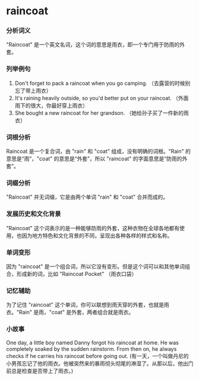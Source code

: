# raincoat

### 分析词义

  

"Raincoat" 是一个英文名词，这个词的意思是雨衣，即一个专门用于防雨的外套。

  

### 列举例句

  

1.  Don't forget to pack a raincoat when you go camping. （去露营的时候别忘了带上雨衣）
2.  It's raining heavily outside, so you'd better put on your raincoat. （外面雨下的很大，你最好穿上雨衣）
3.  She bought a new raincoat for her grandson. （她给孙子买了一件新的雨衣）

  

### 词根分析

  

Raincoat 是一个复合词，由 "rain" 和 "coat" 组成，没有明确的词根。"Rain" 的意思是“雨”，"coat" 的意思是“外套”，所以 "raincoat" 的字面意思是“防雨的外套”。

  

### 词缀分析

  

"Raincoat" 并无词缀，它是由两个单词 "rain" 和 "coat" 合并而成的。

  

### 发展历史和文化背景

  

"Raincoat" 这个词表示的是一种能够防雨的外套，这种衣物在全球各地都有使用，也因为地方特色和文化背景的不同，呈现出各种各样的样式和名称。

  

### 单词变形

  

因为 "raincoat" 是一个组合词，所以它没有变形。但是这个词可以和其他单词组合，形成新的词，比如 "Raincoat Pocket" （雨衣口袋）

  

### 记忆辅助

  

为了记住 "raincoat" 这个单词，你可以联想到雨天穿的外套，也就是雨衣。"Rain" 是雨，"coat" 是外套，两者组合就是雨衣。

  

### 小故事

  

One day, a little boy named Danny forgot his raincoat at home. He was completely soaked by the sudden rainstorm. From then on, he always checks if he carries his raincoat before going out. (有一天，一个叫做丹尼的小男孩忘记了他的雨衣。他被突然来的暴雨彻头彻尾的淋湿了。从那以后，他出门前总是检查是否带上了雨衣。)
